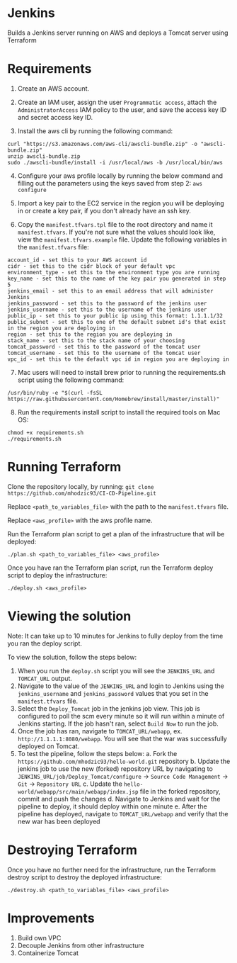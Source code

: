# Jenkins
Builds a Jenkins server running on AWS and deploys
a Tomcat server using Terraform

# Requirements
1. Create an AWS account.

2. Create an IAM user, assign the user `Programmatic access`, attach the `AdministratorAccess` IAM policy to the user, and 
save the access key ID and secret access key ID.

3. Install the aws cli by running the following command:
```
curl "https://s3.amazonaws.com/aws-cli/awscli-bundle.zip" -o "awscli-bundle.zip"
unzip awscli-bundle.zip
sudo ./awscli-bundle/install -i /usr/local/aws -b /usr/local/bin/aws
```

4. Configure your aws profile locally by running the below command and filling out the
parameters using the keys saved from step 2:
`aws configure`

5. Import a key pair to the EC2 service in the region you will be deploying in or create
a key pair, if you don't already have an ssh key.

6. Copy the `manifest.tfvars.tpl` file to the root directory and name it `manifest.tfvars`.
If you're not sure what the values should look like, view the `manifest.tfvars.example` file.
Update the following variables in the `manifest.tfvars` file:
```
account_id - set this to your AWS account id
cidr - set this to the cidr block of your default vpc
environment_type - set this to the environment type you are running
key_name - set this to the name of the key pair you generated in step 5
jenkins_email - set this to an email address that will administer Jenkins
jenkins_password - set this to the password of the jenkins user
jenkins_username - set this to the username of the jenkins user
public_ip - set this to your public ip using this format: 1.1.1.1/32
public_subnet - set this to one of the default subnet id's that exist in the region you are deploying in 
region - set this to the region you are deploying in
stack_name - set this to the stack name of your choosing
tomcat_password - set this to the password of the tomcat user
tomcat_username - set this to the username of the tomcat user
vpc_id - set this to the default vpc id in region you are deploying in

```

7. Mac users will need to install brew prior to running the requirements.sh script using the following command:
```
/usr/bin/ruby -e "$(curl -fsSL https://raw.githubusercontent.com/Homebrew/install/master/install)"
```

8. Run the requirements install script to install the required tools on Mac OS:
```
chmod +x requirements.sh
./requirements.sh
```

# Running Terraform
Clone the repository locally, by running:
`git clone https://github.com/mhodzic93/CI-CD-Pipeline.git`

Replace `<path_to_variables_file>` with the path to the `manifest.tfvars` file.

Replace `<aws_profile>` with the aws profile name.

Run the Terraform plan script to get a plan of the infrastructure that will be deployed:
```
./plan.sh <path_to_variables_file> <aws_profile>
```

Once you have ran the Terraform plan script, run the Terraform deploy script to deploy the infrastructure:
```
./deploy.sh <aws_profile>
```

# Viewing the solution
Note: It can take up to 10 minutes for Jenkins to fully deploy from the time you ran the deploy script.

To view the solution, follow the steps below:
1. When you run the `deploy.sh` script you will see the `JENKINS_URL` and `TOMCAT_URL` output. 
2. Navigate to the value of the `JENKINS_URL` and login to Jenkins using the `jenkins_username` and `jenkins_password` values
that you set in the `manifest.tfvars` file.
3. Select the `Deploy_Tomcat` job in the jenkins job view. This job is configured to poll the scm every minute so it will run within
a minute of Jenkins starting. If the job hasn't ran, select `Build Now` to run the job.
4. Once the job has ran, navigate to `TOMCAT_URL/webapp`, ex. `http://1.1.1.1:8080/webapp`. You will see that the war was successfully
deployed on Tomcat.
5. To test the pipeline, follow the steps below:
    a. Fork the `https://github.com/mhodzic93/hello-world.git` repository
    b. Update the jenkins job to use the new (forked) repository URL by navigating to 
       `JENKINS_URL/job/Deploy_Tomcat/configure` -> `Source Code Management` -> `Git` -> `Repository URL`
    c. Update the `hello-world/webapp/src/main/webapp/index.jsp` file in the forked repository, commit and push the changes
    d. Navigate to Jenkins and wait for the pipeline to deploy, it should deploy within one minute
    e. After the pipeline has deployed, navigate to `TOMCAT_URL/webapp` and verify that the new war has been deployed

# Destroying Terraform
Once you have no further need for the infrastructure, run the Terraform destroy script to destroy the deployed infrastructure:
```
./destroy.sh <path_to_variables_file> <aws_profile>
```

# Improvements
1. Build own VPC
2. Decouple Jenkins from other infrastructure
3. Containerize Tomcat
